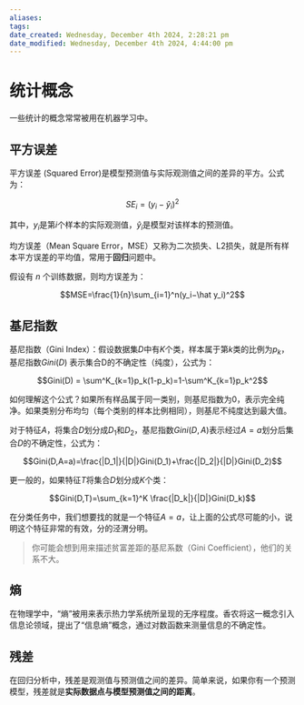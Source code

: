 ```yaml
---
aliases: 
tags: 
date_created: Wednesday, December 4th 2024, 2:28:21 pm
date_modified: Wednesday, December 4th 2024, 4:44:00 pm
---
```


# 统计概念

一些统计的概念常常被用在机器学习中。

## 平方误差

平方误差 (Squared Error)是模型预测值与实际观测值之间的差异的平方。公式为：

$$SE_i=(y_i−\hat y_i)^2$$

其中，$y_i$是第$i$个样本的实际观测值，$\hat{y}_i$是模型对该样本的预测值。

均方误差（Mean Square Error，MSE）又称为二次损失、L2损失，就是所有样本平方误差的平均值，常用于**回归**问题中。

假设有 $n$ 个训练数据，则均方误差为：

$$MSE=\frac{1}{n}\sum_{i=1}^n(y_i−\hat y_i)^2$$

## 基尼指数

基尼指数（Gini Index）：假设数据集$D$中有$K$个类，样本属于第$k$类的比例为$p_k$，基尼指数$Gini(D)$ 表示集合D的不确定性（纯度），公式为：

$$Gini(D) = \sum^K_{k=1}p_k(1-p_k)=1-\sum^K_{k=1}p_k^2$$ 

如何理解这个公式？如果所有样品属于同一类别，则基尼指数为0，表示完全纯净。如果类别分布均匀（每个类别的样本比例相同），则基尼不纯度达到最大值。

对于特征$A$，将集合$D$划分成$D_1$和$D_2$，基尼指数$Gini(D,A)$表示经过$A=a$划分后集合$D$的不确定性，公式为：

$$Gini(D,A=a)=\frac{|D_1|}{|D|}Gini(D_1)+\frac{|D_2|}{|D|}Gini(D_2)$$ 

更一般的，如果特征$T$将集合$D$划分成$K$个类：

$$Gini(D,T)=\sum_{k=1}^K \frac{|D_k|}{|D|}Gini(D_k)$$

在分类任务中，我们想要找的就是一个特征$A=a$，让上面的公式尽可能的小，说明这个特征非常的有效，分的泾渭分明。

> 你可能会想到用来描述贫富差距的基尼系数（Gini Coefficient），他们的关系不大。

## 熵

在物理学中，“熵”被用来表示热力学系统所呈现的无序程度。香农将这一概念引入信息论领域，提出了“信息熵”概念，通过对数函数来测量信息的不确定性。

## 残差

在回归分析中，残差是观测值与预测值之间的差异。简单来说，如果你有一个预测模型，残差就是**实际数据点与模型预测值之间的距离**。
